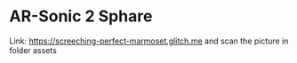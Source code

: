 # AR-Sonic 2 Sphare
Link: https://screeching-perfect-marmoset.glitch.me and scan the picture in folder assets
